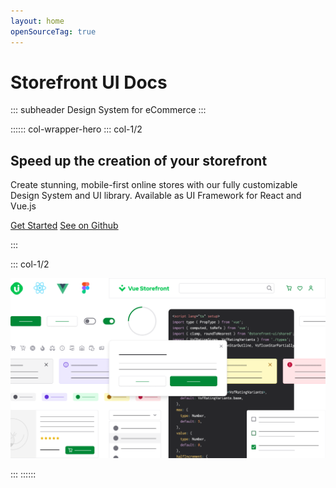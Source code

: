 ```yaml
---
layout: home
openSourceTag: true
---
```


<AlphaBanner />

# Storefront UI Docs

::: subheader
Design System for eCommerce
:::

:::::: col-wrapper-hero
::: col-1/2

## Speed up the creation of your storefront

Create stunning, mobile-first online stores with our fully customizable Design System and UI library. Available as UI Framework for React and Vue.js

[Get Started](/getting-started/)
[See on Github](https://github.com/vuestorefront/sfui2)

:::

::: col-1/2

<img src='./assets/sfui-hero.png' style="margin-top: auto;" />

:::
::::::


<LandingGrid />

<VsfEcosystem :hideSfui="true"/>